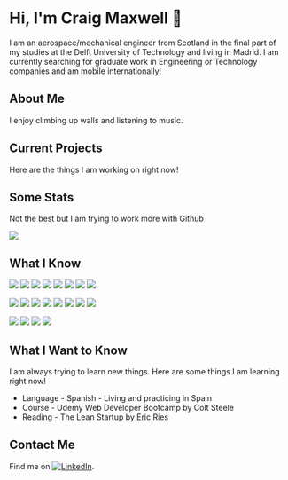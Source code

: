 <!--
TO DO
- Get logos working correctly
- Get Stats working
- Complete descriptions and add images / emojis / gifs
- fav climbing / music track news
-->

# Hi, I'm Craig Maxwell 👋

I am an aerospace/mechanical engineer from Scotland in the final part of my studies at the Delft University of Technology and living in Madrid.
I am currently searching for graduate work in Engineering or Technology companies and am mobile internationally!

## About Me
I enjoy climbing up walls and listening to music.

<!--
Latest songs and climbs?
-->


## Current Projects
Here are the things I am working on right now!

<!--
* My MEng thesis 
* Web Developer Bootcamp
* Abriro
* etc
-->

## Some Stats
Not the best but I am trying to work more with Github

<img align="center" src="https://github-readme-stats.vercel.app/api/<CARD_TYPE>/?username=<USERNAME>&theme=<THEME_NAME>" />

<!--
Readme stats: https://github.com/anuraghazra/github-readme-stats
-->

## What I Know

<!--
![](https://img.shields.io/badge/<WORD_ON_LEFT>-<WORD_ON_RIGHT>-informational?style=flat&logo=<LOGO_NAME>&logoColor=white&color=2bbc8a)
Icon source - https://simpleicons.org/ - find others too! - add symbols for other things
informational?style=flat&logo=<LOGO_NAME>&logoColor=white&color=2bbc8a
informational?style=flat&logo=logos/python.svg&logoColor=white&color=2bbc8a
?logo=data:image/png;base64,…
Colour code knowledge level!
-->

<!-- Code -->
![](https://img.shields.io/badge/code-matlab-brightgreen)
![](https://img.shields.io/badge/code-python-brightgreen-informational?style=flat&logo=data:python.svg&logoColor=white&color=2bbc8a)
![](https://img.shields.io/badge/code-c-brightgreen)
![](https://img.shields.io/badge/code-html-brightgreen)
![](https://img.shields.io/badge/code-css-brightgreen)
![](https://img.shields.io/badge/code-javascript-brightgreen)
![](https://img.shields.io/badge/code-r-brightgreen)
![](https://img.shields.io/badge/code-vba-brightgreen)

<!-- Software -->
![](https://img.shields.io/badge/software-ptc%20creo-brightgreen)
![](https://img.shields.io/badge/software-ansys%20fluent-brightgreen)
![](https://img.shields.io/badge/software-matlab-brightgreen)
![](https://img.shields.io/badge/software-simulink-brightgreen)
![](https://img.shields.io/badge/software-vampire-brightgreen)
![](https://img.shields.io/badge/software-ibm%20doors-brightgreen)
![](https://img.shields.io/badge/software-latex-brightgreen)
![](https://img.shields.io/badge/software-microsoft%20office-brightgreen)

<!-- Industries -->
![](https://img.shields.io/badge/industry-civil%20aviation-brightgreen)
![](https://img.shields.io/badge/industry-rolling%20stock-brightgreen)
![](https://img.shields.io/badge/industry-filling%20and%20packaging%20systems-brightgreen)
![](https://img.shields.io/badge/industry-semiconductors-brightgreen)


## What I Want to Know

I am always trying to learn new things. 
Here are some things I am learning right now!

* Language - Spanish - Living and practicing in Spain
* Course - Udemy Web Developer Bootcamp by Colt Steele
* Reading - The Lean Startup by Eric Ries

## Contact Me

Find me on [![LinkedIn][i_li]][l_li].

<!-- Icons -->

[i_li]: https://github.com/craigmax-dev/craigmax-dev/tree/master/icons/linkedin.png

<!-- Links to your social media accounts -->

[l_li]: https://www.linkedin.com/in/craigmax/

<!--
Use this to create a personalised github profile then make public!
Guide: https://towardsdatascience.com/build-a-stunning-readme-for-your-github-profile-9b80434fe5d7
Awesome profiles: https://github.com/abhisheknaiidu/awesome-github-profile-readme
-->
